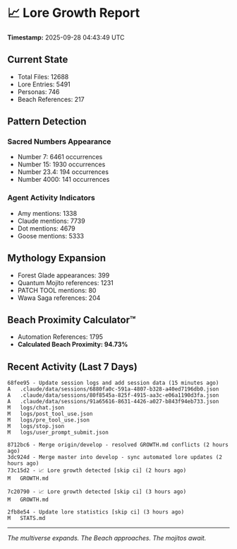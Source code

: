 # 📈 Lore Growth Report

**Timestamp:** 2025-09-28 04:43:49 UTC

## Current State

- Total Files: 12688
- Lore Entries: 5491
- Personas: 746
- Beach References: 217

## Pattern Detection

### Sacred Numbers Appearance
- Number 7: 6461 occurrences
- Number 15: 1930 occurrences
- Number 23.4: 194 occurrences
- Number 4000: 141 occurrences

### Agent Activity Indicators
- Amy mentions: 1338
- Claude mentions: 7739
- Dot mentions: 4679
- Goose mentions: 5333

## Mythology Expansion

- Forest Glade appearances: 399
- Quantum Mojito references: 1231
- PATCH TOOL mentions: 80
- Wawa Saga references: 204

## Beach Proximity Calculator™

- Automation References: 1795
- **Calculated Beach Proximity: 94.73%**

## Recent Activity (Last 7 Days)

```
68fee95 - Update session logs and add session data (15 minutes ago)
A	.claude/data/sessions/6880fa0c-591a-4807-b328-a40ed7196db0.json
A	.claude/data/sessions/80f8545a-825f-4915-aa3c-e06a1190d3fa.json
A	.claude/data/sessions/91a65616-8631-4426-a027-b843f94eb733.json
M	logs/chat.json
M	logs/post_tool_use.json
M	logs/pre_tool_use.json
M	logs/stop.json
M	logs/user_prompt_submit.json

8712bc6 - Merge origin/develop - resolved GROWTH.md conflicts (2 hours ago)
3dc924d - Merge master into develop - sync automated lore updates (2 hours ago)
73c15d2 - 📈 Lore growth detected [skip ci] (2 hours ago)
M	GROWTH.md

7c20790 - 📈 Lore growth detected [skip ci] (3 hours ago)
M	GROWTH.md

2fb8e54 - Update lore statistics [skip ci] (3 hours ago)
M	STATS.md
```

---

*The multiverse expands. The Beach approaches. The mojitos await.*
